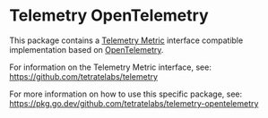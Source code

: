 # Telemetry OpenTelemetry

This package contains a [Telemetry Metric](https://github.com/tetratelabs/telemetry) 
interface compatible implementation based on [OpenTelemetry](https://opentelemetry.io/). 

For information on the Telemetry Metric interface, see:
https://github.com/tetratelabs/telemetry

For more information on how to use this specific package, see: 
https://pkg.go.dev/github.com/tetratelabs/telemetry-opentelemetry

